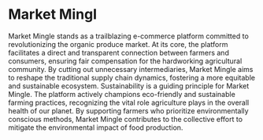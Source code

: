 # Market Mingl


Market Mingle stands as a trailblazing e-commerce platform committed to
revolutionizing the organic produce market. At its core, the platform facilitates a direct
and transparent connection between farmers and consumers, ensuring fair compensation
for the hardworking agricultural community. By cutting out unnecessary intermediaries,
Market Mingle aims to reshape the traditional supply chain dynamics, fostering a more
equitable and sustainable ecosystem.
Sustainability is a guiding principle for Market Mingle. The platform actively
champions eco-friendly and sustainable farming practices, recognizing the vital role
agriculture plays in the overall health of our planet. By supporting farmers who prioritize
environmentally conscious methods, Market Mingle contributes to the collective effort to
mitigate the environmental impact of food production.
